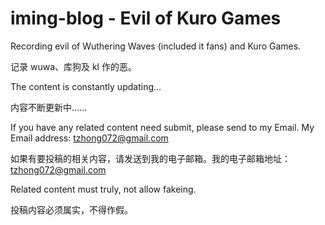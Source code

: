 # iming-blog - Evil of Kuro Games
Recording evil of Wuthering Waves (included it fans) and Kuro Games.

记录 wuwa、库狗及 kl 作的恶。

The content is constantly updating...

内容不断更新中……

If you have any related content need submit, please send to my Email. My Email address: tzhong072@gmail.com

如果有要投稿的相关内容，请发送到我的电子邮箱。我的电子邮箱地址：tzhong072@gmail.com

Related content must truly, not allow fakeing.

投稿内容必须属实，不得作假。
